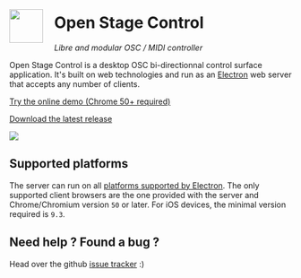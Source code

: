 

# <img style="margin:0 auto;display:inline-block;width:60px;float:left;margin-right:20px;margin-top:-7px;" src="img/logo.svg"/> Open Stage Control

*Libre and modular OSC / MIDI controller*

Open Stage Control is a desktop OSC bi-directionnal control surface application. It's built on web technologies and run as an [Electron](http://electron.atom.io/) web server that accepts any number of clients.

<a class="button" href="http://demo.osc.ammd.net">Try the online demo (Chrome 50+ required)</a>

<a class="button" href="https://github.com/jean-emmanuel/open-stage-control/releases">Download the latest release</a>


![](img/ardour-osc.png)

## Supported platforms

The server can run on all [platforms supported by Electron](https://electron.atom.io/docs/tutorial/supported-platforms/).
The only supported client browsers are the one provided with the server and Chrome/Chromium version `50` or later. For iOS devices, the minimal version required is `9.3`.

## Need help ? Found a bug ?

Head over the github [issue tracker](https://github.com/jean-emmanuel/open-stage-control/issues) :)
